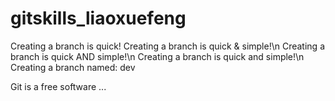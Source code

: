 # gitskills_liaoxuefeng
Creating a branch is quick!
Creating a branch is quick & simple!\n
Creating a branch is quick AND simple!\n
Creating a branch is quick and simple!\n
Creating a branch named: dev

Git is a free software ...
